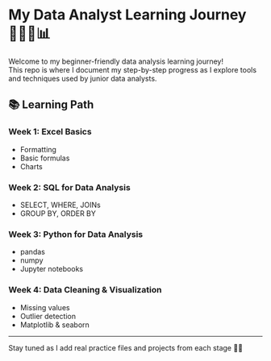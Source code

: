 # My Data Analyst Learning Journey 👩🏾‍💻📊

Welcome to my beginner-friendly data analysis learning journey!  
This repo is where I document my step-by-step progress as I explore tools and techniques used by junior data analysts.

## 📚 Learning Path

### Week 1: Excel Basics
- Formatting
- Basic formulas
- Charts

### Week 2: SQL for Data Analysis
- SELECT, WHERE, JOINs
- GROUP BY, ORDER BY

### Week 3: Python for Data Analysis
- pandas
- numpy
- Jupyter notebooks

### Week 4: Data Cleaning & Visualization
- Missing values
- Outlier detection
- Matplotlib & seaborn

---

Stay tuned as I add real practice files and projects from each stage 💪🏾
